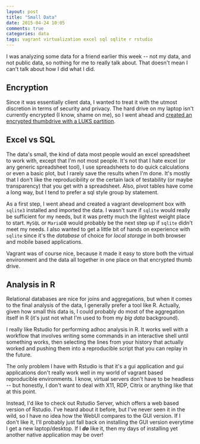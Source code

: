 ```yaml
---
layout: post
title: "Small Data"
date: 2015-04-24 10:05
comments: true
categories: data
tags: vagrant virtualization excel sql sqlite r rstudio
---
```


I was analyzing some data for a friend earlier this week -- not my data, and not public data, so nothing for me to really talk about. That doesn't mean I can't talk about how I did what I did.

## Encryption

Since it was essentially client data, I wanted to treat it with the utmost discretion in terms of security and privacy. The hard drive on my laptop isn't currently encrypted (I know, shame on me), so I went ahead and [created an encrypted thumbdrive with a LUKS partition](http://www.cyberciti.biz/hardware/howto-linux-hard-disk-encryption-with-luks-cryptsetup-command/).

## Excel vs SQL

The data's small, the kind of data most people would an excel spreadsheet to work with, except that I'm not most people. It's not that I hate excel (or any generic spreadsheet tool), I use spreadsheets to do quick calculations or even a basic plot, but I rarely save the results when I'm done. It's mostly that I don't like the reproducibility or the certain lack of testability (or maybe transparency) that you get with a spreadsheet. Also, pivot tables have come a long way, but I tend to prefer a sql style group by statement.

As a first step, I went ahead and created a vagrant development box with `sqlite3` installed and imported the data. I wasn't sure if `sqlite` would really be sufficient for my needs, but it was pretty much the lightest weight place to start. `MySQL` or `MariaDB` would probably be the next step up if `sqlite` didn't meet my needs. I also wanted to get a little bit of hands on experience with `sqlite` since it's the _database_ of choice for _local storage_ in both browser and mobile based applications.

Vagrant was of course nice, because it made it easy to store both the virtual environment and the data all together in one place on that encrypted thumb drive.

## Analysis in R

Relational databases are nice for joins and aggregations, but when it comes to the final analysis of the data, I generally prefer a tool like R. Actually, given how small this data is, I could probably do most of the aggregation itself in R (it's just not what I'm used to from my _big data_ background). 

I really like Rstudio for performing adhoc analysis in R. It works well with a workflow that involves writing some commands in an interactive shell until something works, then selecting the lines from your history that actually worked and pushing them into a reproducible script that you can replay in the future.

The only problem I have with Rstudio is that it's a gui application and gui applications don't really work well in my world of vagrant based reproducible environments. I know, virtual servers don't have to be headless -- but honestly, I don't want to deal with X11, RDP, Citrix or anything like that at this point.

Instead, I'd like to check out Rstudio Server, which offers a web based version of Rstudio. I've heard about it before, but I've never seen it in the wild, so I have no idea how the WebUI compares to the GUI version. If I don't like it, I'll probably just fall back on installing the GUI version everytime I get a new laptop/desktop. If I _**do**_ like it, then my days of installing yet another native application may be over!

